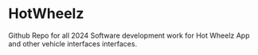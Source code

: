 # HotWheelz
Github Repo for all 2024 Software development work for Hot Wheelz App and other vehicle interfaces interfaces.
